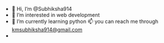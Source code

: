 - 👋 Hi, I’m @Subhiksha914
- 👀 I’m interested in web development 
- 🌱 I’m currently learning python
  📫 you can reach me through kmsubhiksha914@gmail.com
- 
  

<!---
Subhiksha914/Subhiksha914 is a ✨ special ✨ repository because its `README.md` (this file) appears on your GitHub profile.
You can click the Preview link to take a look at your changes.
--->
